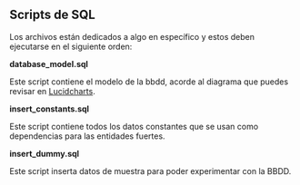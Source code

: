 ## Scripts de SQL

Los archivos están dedicados a algo en específico y estos deben ejecutarse en el siguiente orden:

**database_model.sql**

Este script contiene el modelo de la bbdd, acorde al diagrama que puedes revisar en [Lucidcharts](https://www.lucidchart.com/invitations/accept/db6be754-9670-4856-b490-14f78caf2db4).

**insert_constants.sql**

Este script contiene todos los datos constantes que se usan como dependencias para las entidades fuertes.

**insert_dummy.sql**

Este script inserta datos de muestra para poder experimentar con la BBDD.